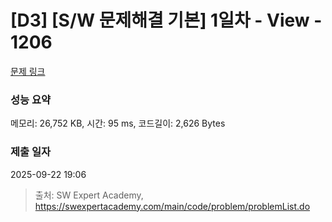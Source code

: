 # [D3] [S/W 문제해결 기본] 1일차 - View - 1206 

[문제 링크](https://swexpertacademy.com/main/code/problem/problemDetail.do?contestProbId=AV134DPqAA8CFAYh) 

### 성능 요약

메모리: 26,752 KB, 시간: 95 ms, 코드길이: 2,626 Bytes

### 제출 일자

2025-09-22 19:06



> 출처: SW Expert Academy, https://swexpertacademy.com/main/code/problem/problemList.do